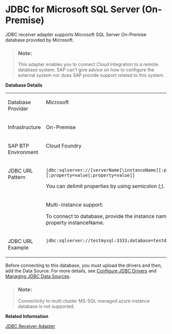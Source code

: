<!-- loio9745e4096fd9438fb681fac8270f11f1 -->

# JDBC for Microsoft SQL Server \(On-Premise\)

JDBC receiver adapter supports Microsoft SQL Server On-Premise database provided by Microsoft.

> ### Note:  
> This adapter enables you to connect Cloud Integration to a remote database system. SAP can’t give advice on how to configure the external system nor does SAP provide support related to this system.

**Database Details**


<table>
<tr>
<td valign="top">

Database Provider

</td>
<td valign="top">

Microsoft

</td>
</tr>
<tr>
<td valign="top">

Infrastructure

</td>
<td valign="top">

On-Premise

</td>
</tr>
<tr>
<td valign="top">

SAP BTP Environment

</td>
<td valign="top">

Cloud Foundry

</td>
</tr>
<tr>
<td valign="top" rowspan="2">

JDBC URL Pattern

</td>
<td valign="top">

`jdbc:sqlserver://[serverName[\instanceName][:portNumber]][;property=value[;property=value]]`

You can delimit properties by using semicolon \(;\). You can't duplicate them.

</td>
</tr>
<tr>
<td valign="top">

Multi-instance support:

To connect to database, provide the instance name in the URL using property instanceName.

</td>
</tr>
<tr>
<td valign="top">

JDBC URL Example

</td>
<td valign="top">

`jdbc:sqlserver://testmysql:3333;database=testdb;instanceName=SQLEXPRESS`

</td>
</tr>
</table>

Before connecting to this database, you must upload the drivers and then, add the Data Source. For more details, see [Configure JDBC Drivers](configure-jdbc-drivers-77c7d95.md) and [Managing JDBC Data Sources](managing-jdbc-data-sources-4c873fa.md).

> ### Note:  
> Connectivity to multi cluster MS-SQL managed azure instance database is not supported.

**Related Information**  


[JDBC Receiver Adapter](jdbc-receiver-adapter-88be644.md "The JDBC (Java Database Connectivity) adapter enables you to connect SAP Integration Suite to cloud or on-premise databases.")

